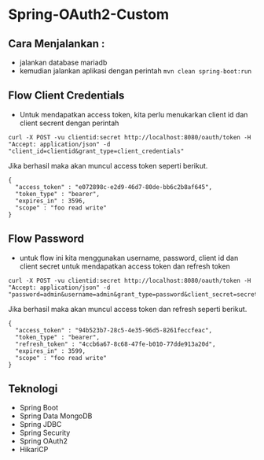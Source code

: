 # Spring-OAuth2-Custom

## Cara Menjalankan :

* jalankan database mariadb
* kemudian jalankan aplikasi dengan perintah `mvn clean spring-boot:run`

## Flow Client Credentials

* Untuk mendapatkan access token, kita perlu menukarkan client id dan client secrent dengan perintah

```
curl -X POST -vu clientid:secret http://localhost:8080/oauth/token -H "Accept: application/json" -d "client_id=clientid&grant_type=client_credentials"
```

Jika berhasil maka akan muncul access token seperti berikut.

```
{
  "access_token" : "e072898c-e2d9-46d7-80de-bb6c2b8af645",
  "token_type" : "bearer",
  "expires_in" : 3596,
  "scope" : "foo read write"
}
```

## Flow Password

* untuk flow ini kita menggunakan username, password, client id dan client secret untuk mendapatkan access token dan refresh token

```
curl -X POST -vu clientid:secret http://localhost:8080/oauth/token -H "Accept: application/json" -d "password=admin&username=admin&grant_type=password&client_secret=secret&client_id=clientid"
```

Jika berhasil maka akan muncul access token dan refresh seperti berikut.

```
{
  "access_token" : "94b523b7-28c5-4e35-96d5-8261feccfeac",
  "token_type" : "bearer",
  "refresh_token" : "4ccb6a67-8c68-47fe-b010-77dde913a20d",
  "expires_in" : 3599,
  "scope" : "foo read write"
}
```

## Teknologi

* Spring Boot
* Spring Data MongoDB
* Spring JDBC
* Spring Security
* Spring OAuth2
* HikariCP